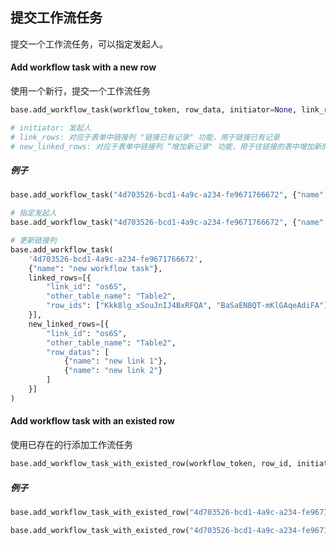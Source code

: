 

## 提交工作流任务

提交一个工作流任务，可以指定发起人。


#### Add workflow task with a new row

使用一个新行，提交一个工作流任务


```python
base.add_workflow_task(workflow_token, row_data, initiator=None, link_rows=None, new_linked_rows=None)

# initiator: 发起人
# link_rows: 对应于表单中链接列 "链接已有记录" 功能，用于链接已有记录
# new_linked_rows: 对应于表单中链接列 “增加新记录" 功能，用于往链接的表中增加新的记录项，并建立链接关系

```

##### 例子

```python
base.add_workflow_task("4d703526-bcd1-4a9c-a234-fe9671766672", {"name": "new workflow task"})

# 指定发起人
base.add_workflow_task("4d703526-bcd1-4a9c-a234-fe9671766672", {"name": "new workflow task"}, initiator='aa59ffc39fc8487e9e973507dc642e77@auth.local')

# 更新链接列
base.add_workflow_task(
    '4d703526-bcd1-4a9c-a234-fe9671766672',
    {"name": "new workflow task"},
    linked_rows=[{
        "link_id": "os6S",
        "other_table_name": "Table2",
        "row_ids": ["Kkk8lg_xSouJnIJ4BxRFQA", "BaSaENBQT-mKlGAqeAdiFA"]
    }],
    new_linked_rows=[{
        "link_id": "os6S",
        "other_table_name": "Table2",
        "row_datas": [
            {"name": "new link 1"},
            {"name": "new link 2"}
        ]
    }]
)
```

#### Add workflow task with an existed row

使用已存在的行添加工作流任务

```python
base.add_workflow_task_with_existed_row(workflow_token, row_id, initiator=None)
```

##### 例子

```python
base.add_workflow_task_with_existed_row("4d703526-bcd1-4a9c-a234-fe9671766672", "TbxyQfDXTR6EQcyZ4OxB7w")

base.add_workflow_task_with_existed_row("4d703526-bcd1-4a9c-a234-fe9671766672", "TbxyQfDXTR6EQcyZ4OxB7w", initiator="aa59ffc39fc8487e9e973507dc642e77@auth.local")
```
